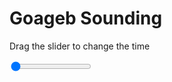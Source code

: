 <h1>Goageb Sounding</h1>
<p>Drag the slider to change the time</p>

<div class="slidecontainer">
<input oninput='setImage(this)' class="slider" type="range" min="0" max="2" value="0" step="1" />
<img id='img'/>
</div>

<script>
var img = document.getElementById('img');
var img_array = ['/assets/images/skwt/skd_goageb_wrfout_d01_2020-07-17_12:00:00.png',
'/assets/images/skwt/skd_goageb_wrfout_d01_2020-07-17_18:00:00.png',];
function setImage(obj)
{
        var value = obj.value;
        img.src = img_array[value];

}
</script>
